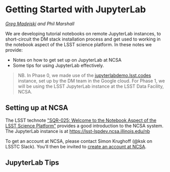 # Getting Started with JupyterLab

_[Greg Madejski](https://github.com/LSSTScienceCollaborations/DMStackClub/issues/new?body=@Madejski) and Phil Marshall_

We are developing tutorial notebooks on remote JupyterLab instances, to short-circuit the DM stack installation process and get used to working in the 
notebook aspect of the LSST science platform. In these notes we provide:
* Notes on how to get set up on JupyterLab at NCSA
* Some tips for using JupyterLab effectively.

> NB. In Phase 0, we made use of the [jupyterlabdemo.lsst.codes](https://jupyterlabdemo.lsst.codes/user/madejski/lab?redirects=1)
instance, set up by the DM team in the Google cloud. For Phase 1, we will be using the LSST JupyterLab instance at the LSST Data Facility, NCSA.

## Setting up at NCSA

The LSST technote ["SQR-025: Welcome to the Notebook Aspect of the LSST Science Platform"](https://sqr-025.lsst.io/) provides a good introduction to the NCSA system. The JupyterLab instance is at https://lsst-lspdev.ncsa.illinois.edu/nb

To get an account at NCSA, please contact Simon Krughoff (@ksk on LSSTC Slack). You'll then be invited to [create an account at NCSA](https://identity.ncsa.illinois.edu/).

## JupyterLab Tips


